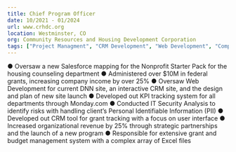 ```yaml
---
title: Chief Program Officer
date: 10/2021 - 01/2024
url: www.crhdc.org
location: Westminster, CO
org: Community Resources and Housing Development Corporation
tags: ["Project Managment", "CRM Development", "Web Development", "Compliance", "Grants Managmenet", "Cross-Departmental Management"]
---
```


● Oversaw a new Salesforce mapping for the Nonprofit Starter Pack for the housing counseling department 
● Administered over $10M in federal grants, increasing company income by over 25%
● Oversaw Web Development for current DNN site, an interactive CRM site, and the design and plan of new site launch
● Developed out KPI tracking system for all departments through Monday.com
● Conducted IT Security Analysis to identify risks with handling client’s Personal Identifiable Information (PII)
● Developed out CRM tool for grant tracking with a focus on user interface
● Increased organizational revenue by 25% through strategic partnerships and the launch of a new program
● Responsible for extensive grant and budget management system with a complex array of Excel files
